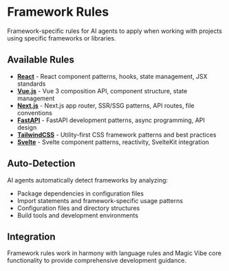 # Framework Rules

Framework-specific rules for AI agents to apply when working with projects using specific frameworks or libraries.

## Available Rules

- **[React](react.md)** - React component patterns, hooks, state management, JSX standards
- **[Vue.js](vue.md)** - Vue 3 composition API, component structure, state management
- **[Next.js](nextjs.md)** - Next.js app router, SSR/SSG patterns, API routes, file conventions
- **[FastAPI](fastapi.md)** - FastAPI development patterns, async programming, API design
- **[TailwindCSS](tailwindcss.md)** - Utility-first CSS framework patterns and best practices
- **[Svelte](svelte.md)** - Svelte component patterns, reactivity, SvelteKit integration

## Auto-Detection

AI agents automatically detect frameworks by analyzing:
- Package dependencies in configuration files
- Import statements and framework-specific usage patterns
- Configuration files and directory structures
- Build tools and development environments

## Integration

Framework rules work in harmony with language rules and Magic Vibe core functionality to provide comprehensive development guidance.